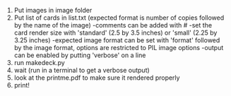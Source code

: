 1) Put images in image folder
2) Put list of cards in list.txt (expected format is number of copies followed by the name of the image)
  -comments can be added with #
  -set the card render size with 'standard' (2.5 by 3.5 inches) or 'small' (2.25 by 3.25 inches)
  -expected image format can be set with 'format' followed by the image format, options are restricted to PIL image options
  -output can be enabled by putting 'verbose' on a line
4) run makedeck.py
5) wait (run in a terminal to get a verbose output)
6) look at the printme.pdf to make sure it rendered properly
7) print!
